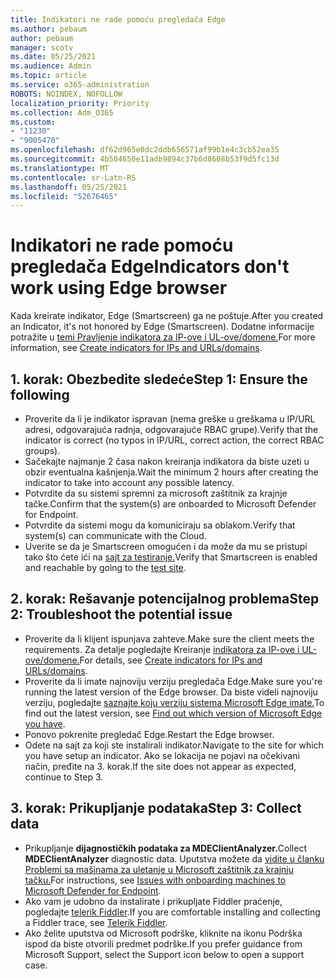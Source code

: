 ```yaml
---
title: Indikatori ne rade pomoću pregledača Edge
ms.author: pebaum
author: pebaum
manager: scotv
ms.date: 05/25/2021
ms.audience: Admin
ms.topic: article
ms.service: o365-administration
ROBOTS: NOINDEX, NOFOLLOW
localization_priority: Priority
ms.collection: Adm_O365
ms.custom:
- "11230"
- "9005470"
ms.openlocfilehash: df62d965e0dc2ddb656571af99b1e4c3cb52ea35
ms.sourcegitcommit: 4b504650e11adb9894c37b6d8608b53f9d5fc13d
ms.translationtype: MT
ms.contentlocale: sr-Latn-RS
ms.lasthandoff: 05/25/2021
ms.locfileid: "52676465"
---
```

# <a name="indicators-dont-work-using-edge-browser"></a><span data-ttu-id="f9e30-102">Indikatori ne rade pomoću pregledača Edge</span><span class="sxs-lookup"><span data-stu-id="f9e30-102">Indicators don't work using Edge browser</span></span>

<span data-ttu-id="f9e30-103">Kada kreirate indikator, Edge (Smartscreen) ga ne poštuje.</span><span class="sxs-lookup"><span data-stu-id="f9e30-103">After you created an Indicator, it's not honored by Edge (Smartscreen).</span></span> <span data-ttu-id="f9e30-104">Dodatne informacije potražite u [temi Pravljenje indikatora za IP-ove i UL-ove/domene.](/microsoft-365/security/defender-endpoint/indicator-ip-domain)</span><span class="sxs-lookup"><span data-stu-id="f9e30-104">For more information, see [Create indicators for IPs and URLs/domains](/microsoft-365/security/defender-endpoint/indicator-ip-domain).</span></span>

## <a name="step-1-ensure-the-following"></a><span data-ttu-id="f9e30-105">1. korak: Obezbedite sledeće</span><span class="sxs-lookup"><span data-stu-id="f9e30-105">Step 1: Ensure the following</span></span>

- <span data-ttu-id="f9e30-106">Proverite da li je indikator ispravan (nema greške u greškama u IP/URL adresi, odgovarajuća radnja, odgovarajuće RBAC grupe).</span><span class="sxs-lookup"><span data-stu-id="f9e30-106">Verify that the indicator is correct (no typos in IP/URL, correct action, the correct RBAC groups).</span></span>
- <span data-ttu-id="f9e30-107">Sačekajte najmanje 2 časa nakon kreiranja indikatora da biste uzeti u obzir eventualna kašnjenja.</span><span class="sxs-lookup"><span data-stu-id="f9e30-107">Wait the minimum 2 hours after creating the indicator to take into account any possible latency.</span></span>
- <span data-ttu-id="f9e30-108">Potvrdite da su sistemi spremni za microsoft zaštitnik za krajnje tačke.</span><span class="sxs-lookup"><span data-stu-id="f9e30-108">Confirm that the system(s) are onboarded to Microsoft Defender for Endpoint.</span></span>
- <span data-ttu-id="f9e30-109">Potvrdite da sistemi mogu da komuniciraju sa oblakom.</span><span class="sxs-lookup"><span data-stu-id="f9e30-109">Verify that system(s) can communicate with the Cloud.</span></span>
- <span data-ttu-id="f9e30-110">Uverite se da je Smartscreen omogućen i da može da mu se pristupi tako što ćete ići na [sajt za testiranje.](https://demo.smartscreen.msft.net)</span><span class="sxs-lookup"><span data-stu-id="f9e30-110">Verify that Smartscreen is enabled and reachable by going to the [test site](https://demo.smartscreen.msft.net).</span></span>

## <a name="step-2-troubleshoot-the-potential-issue"></a><span data-ttu-id="f9e30-111">2. korak: Rešavanje potencijalnog problema</span><span class="sxs-lookup"><span data-stu-id="f9e30-111">Step 2: Troubleshoot the potential issue</span></span>

- <span data-ttu-id="f9e30-112">Proverite da li klijent ispunjava zahteve.</span><span class="sxs-lookup"><span data-stu-id="f9e30-112">Make sure the client meets the requirements.</span></span> <span data-ttu-id="f9e30-113">Za detalje pogledajte Kreiranje [indikatora za IP-ove i UL-ove/domene.](/microsoft-365/security/defender-endpoint/indicator-ip-domain)</span><span class="sxs-lookup"><span data-stu-id="f9e30-113">For details, see [Create indicators for IPs and URLs/domains](/microsoft-365/security/defender-endpoint/indicator-ip-domain).</span></span>
- <span data-ttu-id="f9e30-114">Proverite da li imate najnoviju verziju pregledača Edge.</span><span class="sxs-lookup"><span data-stu-id="f9e30-114">Make sure you're running the latest version of the Edge browser.</span></span> <span data-ttu-id="f9e30-115">Da biste videli najnoviju verziju, pogledajte [saznajte koju verziju sistema Microsoft Edge imate.](https://support.microsoft.com/microsoft-edge/find-out-which-version-of-microsoft-edge-you-have-c726bee8-c42e-e472-e954-4cf5123497eb)</span><span class="sxs-lookup"><span data-stu-id="f9e30-115">To find out the latest version, see [Find out which version of Microsoft Edge you have](https://support.microsoft.com/microsoft-edge/find-out-which-version-of-microsoft-edge-you-have-c726bee8-c42e-e472-e954-4cf5123497eb).</span></span>
- <span data-ttu-id="f9e30-116">Ponovo pokrenite pregledač Edge.</span><span class="sxs-lookup"><span data-stu-id="f9e30-116">Restart the Edge browser.</span></span>
- <span data-ttu-id="f9e30-117">Odete na sajt za koji ste instalirali indikator.</span><span class="sxs-lookup"><span data-stu-id="f9e30-117">Navigate to the site for which you have setup an indicator.</span></span> <span data-ttu-id="f9e30-118">Ako se lokacija ne pojavi na očekivani način, pređite na 3. korak.</span><span class="sxs-lookup"><span data-stu-id="f9e30-118">If the site does not appear as expected, continue to Step 3.</span></span> 

## <a name="step-3-collect-data"></a><span data-ttu-id="f9e30-119">3. korak: Prikupljanje podataka</span><span class="sxs-lookup"><span data-stu-id="f9e30-119">Step 3: Collect data</span></span>

- <span data-ttu-id="f9e30-120">Prikupljanje **dijagnostičkih podataka za MDEClientAnalyzer.**</span><span class="sxs-lookup"><span data-stu-id="f9e30-120">Collect **MDEClientAnalyzer** diagnostic data.</span></span> <span data-ttu-id="f9e30-121">Uputstva možete da [vidite u članku Problemi sa mašinama za uletanje u Microsoft zaštitnik za krajnju tačku.](issues-with-onboarding-machines.md)</span><span class="sxs-lookup"><span data-stu-id="f9e30-121">For instructions, see [Issues with onboarding machines to Microsoft Defender for Endpoint](issues-with-onboarding-machines.md).</span></span>
- <span data-ttu-id="f9e30-122">Ako vam je udobno da instalirate i prikupljate Fiddler praćenje, pogledajte [telerik Fiddler](http://www.telerik.com/fiddler).</span><span class="sxs-lookup"><span data-stu-id="f9e30-122">If you are comfortable installing and collecting a Fiddler trace, see [Telerik Fiddler](http://www.telerik.com/fiddler).</span></span>
- <span data-ttu-id="f9e30-123">Ako želite uputstva od Microsoft podrške, kliknite na ikonu Podrška ispod da biste otvorili predmet podrške.</span><span class="sxs-lookup"><span data-stu-id="f9e30-123">If you prefer guidance from Microsoft Support, select the Support icon below to open a support case.</span></span>
